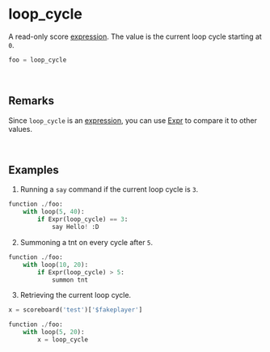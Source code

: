 # loop_cycle

A read-only score [expression](https://github.com/rx-modules/bolt-expressions). The value is the current loop cycle starting at `0`.

```py
foo = loop_cycle
```


&nbsp;



## Remarks

Since `loop_cycle` is an [expression](https://github.com/rx-modules/bolt-expressions), you can use [Expr](./Expr.md) to compare it to other values.


&nbsp;



## Examples

1. Running a `say` command if the current loop cycle is `3`.

```py
function ./foo:
    with loop(5, 40):       
        if Expr(loop_cycle) == 3:
            say Hello! :D
```


2. Summoning a tnt on every cycle after `5`.

```py
function ./foo:
    with loop(10, 20):
        if Expr(loop_cycle) > 5:
            summon tnt
```


3. Retrieving the current loop cycle.
```py
x = scoreboard('test')['$fakeplayer']

function ./foo:
    with loop(5, 20):
        x = loop_cycle
```





